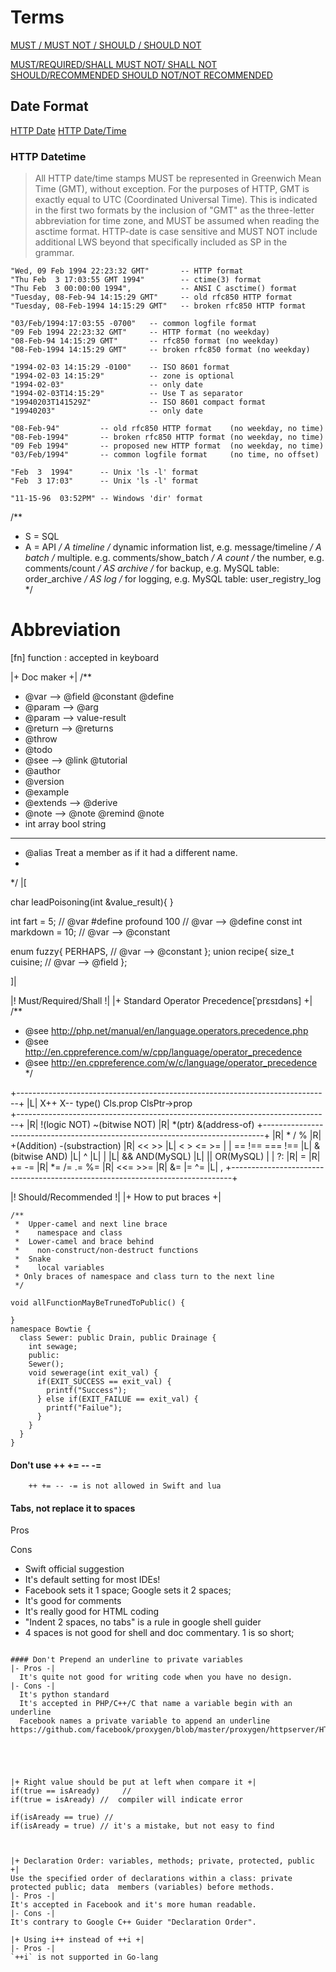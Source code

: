 # Terms

[MUST / MUST NOT / SHOULD / SHOULD NOT](http://tools.ietf.org/html/rfc2119)

[MUST/REQUIRED/SHALL MUST NOT/ SHALL NOT SHOULD/RECOMMENDED SHOULD NOT/NOT RECOMMENDED](http://tools.ietf.org/html/rfc4949)


## Date Format
[HTTP Date](http://search.cpan.org/~gaas/HTTP-Date-6.02/lib/HTTP/Date.pm)
[HTTP Date/Time](https://www.w3.org/Protocols/rfc2616/rfc2616-sec3.html)
### HTTP Datetime
> All HTTP date/time stamps MUST be represented in Greenwich Mean Time (GMT), without exception. For the purposes of HTTP, GMT is exactly equal to UTC (Coordinated Universal Time). This is indicated in the first two formats by the inclusion of "GMT" as the three-letter abbreviation for time zone, and MUST be assumed when reading the asctime format. HTTP-date is case sensitive and MUST NOT include additional LWS beyond that specifically included as SP in the grammar.
```
"Wed, 09 Feb 1994 22:23:32 GMT"       -- HTTP format
"Thu Feb  3 17:03:55 GMT 1994"        -- ctime(3) format
"Thu Feb  3 00:00:00 1994",           -- ANSI C asctime() format
"Tuesday, 08-Feb-94 14:15:29 GMT"     -- old rfc850 HTTP format
"Tuesday, 08-Feb-1994 14:15:29 GMT"   -- broken rfc850 HTTP format

"03/Feb/1994:17:03:55 -0700"   -- common logfile format
"09 Feb 1994 22:23:32 GMT"     -- HTTP format (no weekday)
"08-Feb-94 14:15:29 GMT"       -- rfc850 format (no weekday)
"08-Feb-1994 14:15:29 GMT"     -- broken rfc850 format (no weekday)

"1994-02-03 14:15:29 -0100"    -- ISO 8601 format
"1994-02-03 14:15:29"          -- zone is optional
"1994-02-03"                   -- only date
"1994-02-03T14:15:29"          -- Use T as separator
"19940203T141529Z"             -- ISO 8601 compact format
"19940203"                     -- only date

"08-Feb-94"         -- old rfc850 HTTP format    (no weekday, no time)
"08-Feb-1994"       -- broken rfc850 HTTP format (no weekday, no time)
"09 Feb 1994"       -- proposed new HTTP format  (no weekday, no time)
"03/Feb/1994"       -- common logfile format     (no time, no offset)

"Feb  3  1994"      -- Unix 'ls -l' format
"Feb  3 17:03"      -- Unix 'ls -l' format

"11-15-96  03:52PM" -- Windows 'dir' format
```

/**
 *  S = SQL
 *  A = API
 */
A     timeline       /* dynamic information list, e.g. message/timeline */
A     batch          /* multiple. e.g. comments/show_batch */
A     count          /* the number, e.g. comments/count */
AS    archive        /* for backup, e.g. MySQL table: order_archive */
AS    log            /* for logging, e.g. MySQL table: user_registry_log */


# Abbreviation
[fn] function : accepted in keyboard

|+ Doc maker +|
/**
 * @var   --> @field  @constant  @define
 * @param       --> @arg
 * @param  --> value-result
 * @return  --> @returns
 * @throw  
 * @todo
 * @see   --> @link @tutorial
 * @author
 * @version
 * @example
 * @extends --> @derive
 * @note  -->  @note   @remind @note     
 * int array bool string
 
 *******************************
 * @alias Treat a member as if it had a different name.
 * 
 */
|[

char leadPoisoning(int &value_result){
}

int fart = 5;               // @var
#define profound 100        // @var  --> @define
const int markdown = 10;    // @var  --> @constant

enum fuzzy{
  PERHAPS,    // @var   --> @constant
};
union recipe{
  size_t cuisine;         // @var  --> @field
};

]|

|! Must/Required/Shall !|
|+ Standard Operator Precedence[ˈprɛsɪdəns] +|
/**
 * @see http://php.net/manual/en/language.operators.precedence.php
 * @see http://en.cppreference.com/w/cpp/language/operator_precedence
 * @see http://en.cppreference.com/w/c/language/operator_precedence
 */

+------------------------------------------------------------------------------+
|L| X++ X-- type()  Cls.prop ClsPtr->prop  
+------------------------------------------------------------------------------+
|R| !(logic NOT) ~(bitwise NOT)
|R| *(ptr)  &(address-of)
+------------------------------------------------------------------------------+
|R| * / %
|R| +(Addition) -(substraction)
|R| << >>
|L| <  >  <=  >=
| | ==  !==   ===  !==
|L| &(bitwise AND)
|L| ^
|L| |
|L| &&  AND(MySQL)
|L| ||  OR(MySQL)
| | ?:
|R| = 
|R| +=  -= 
|R| *=  /=  .=  %= 
|R| <<=  >>= 
|R| &= |= ^=
|L| ,
+------------------------------------------------------------------------------+ 

|! Should/Recommended !|
|+ How to put braces +|
```
/**
 *  Upper-camel and next line brace
 *    namespace and class
 *  Lower-camel and brace behind
 *    non-construct/non-destruct functions
 *  Snake
 *    local variables
 * Only braces of namespace and class turn to the next line
 */
```
```
void allFunctionMayBeTrunedToPublic() {

}
namespace Bowtie {
  class Sewer: public Drain, public Drainage {
    int sewage;
    public:
    Sewer();
    void sewerage(int exit_val) {
      if(EXIT_SUCCESS == exit_val) {
        printf("Success");
      } else if(EXIT_FAILUE == exit_val) {
        printf("Failue");
      }
    }
  }
}
```
#### Don't use ++ += -- -= 
```
    ++ += -- -= is not allowed in Swift and lua
```
#### Tabs, not replace it to spaces

Pros


Cons
* Swift official suggestion
* It's default setting for most IDEs!
* Facebook sets it 1 space; Google sets it 2 spaces;
* It's good for comments
* It's really good for HTML coding
* "Indent 2 spaces, no tabs" is a rule in google shell guider
* 4 spaces is not good for shell and doc commentary. 1 is so short;
```

#### Don't Prepend an underline to private variables
|- Pros -|
  It's quite not good for writing code when you have no design.
|- Cons -|
  It's python standard
  It's accepted in PHP/C++/C that name a variable begin with an underline
  Facebook names a private variable to append an underline
https://github.com/facebook/proxygen/blob/master/proxygen/httpserver/HTTPServer.cpp





|+ Right value should be put at left when compare it +|
if(true == isAready)     // 
if(true = isAready) //  compiler will indicate error

if(isAready == true) // 
if(isAready = true) // it's a mistake, but not easy to find



|+ Declaration Order: variables, methods; private, protected, public +|
Use the specified order of declarations within a class: private protected public; data  members (variables) before methods.
|- Pros -|
It's accepted in Facebook and it's more human readable.
|- Cons -|
It's contrary to Google C++ Guider "Declaration Order".

|+ Using i++ instead of ++i +|
|- Pros -|
`++i` is not supported in Go-lang
